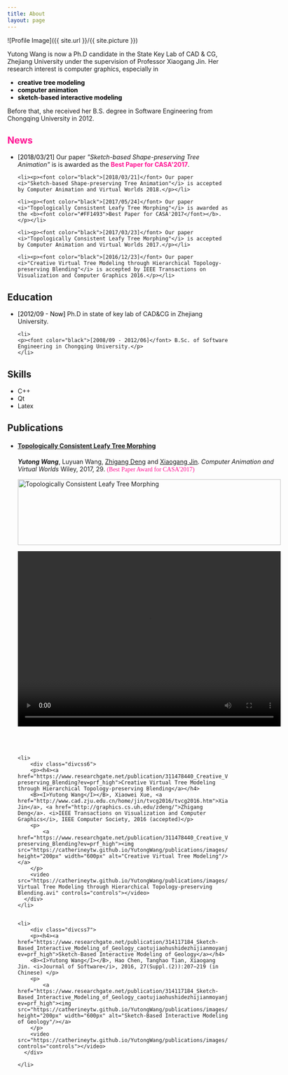 ```yaml
---
title: About
layout: page
---
```

![Profile Image]({{ site.url }}/{{ site.picture }})

<style> 
.divcss5{ border:0px solid #0000; width:600px; height:700px} 
.divcss5 img{width:600px; height:150px} 
.divcss5 video{width:600px; height:400px} 

.divcss6{ border:0px solid #0000; width:600px; height:750px} 
.divcss6 img{width:600px; height:200px} 
.divcss6 video{width:600px; height:400px} 

.divcss7{ border:0px solid #0000; width:600px; height:800px} 
.divcss7 img{width:600px; height:250px} 
.divcss7 video{width:600px; height:400px} 
</style> 

<p>Yutong Wang is now a Ph.D candidate in the State Key Lab of CAD & CG, Zhejiang University under the supervision of Professor Xiaogang Jin. Her research interest is computer graphics, especially in</p>
<p>
	<ul>
		<li><font color="black"><b>creative tree modeling</b></font></li>
		<li><font color="black"><b>computer animation</b></font></li>
		<li><font color="black"><b>sketch-based interactive modeling</b></font></li>
	</ul>
</p>
<p>Before that, she received her B.S. degree in Software Engineering from Chongqing University in 2012.</p>

<h2><font color="#FF1493">News</font></h2>
<ul>
	<li><p><font color="black">[2018/03/21]</font> Our paper <i>"Sketch-based Shape-preserving Tree Animation"</i> is is awarded as the <b><font color="#FF1493">Best Paper for CASA'2017</font></b>.</p></li>
	
	<li><p><font color="black">[2018/03/21]</font> Our paper <i>"Sketch-based Shape-preserving Tree Animation"</i> is accepted by Computer Animation and Virtual Worlds 2018.</p></li>
	
	<li><p><font color="black">[2017/05/24]</font> Our paper <i>"Topologically Consistent Leafy Tree Morphing"</i> is awarded as the <b><font color="#FF1493">Best Paper for CASA'2017</font></b>.</p></li>
	
	<li><p><font color="black">[2017/03/23]</font> Our paper <i>"Topologically Consistent Leafy Tree Morphing"</i> is accepted by Computer Animation and Virtual Worlds 2017.</p></li>
	
	<li><p><font color="black">[2016/12/23]</font> Our paper <i>"Creative Virtual Tree Modeling through Hierarchical Topology-preserving Blending"</i> is accepted by IEEE Transactions on Visualization and Computer Graphics 2016.</p></li>
	
</ul>


<h2>Education</h2>
<ul>
	<li>
	<p><font color="black">[2012/09 - Now]</font> Ph.D in state of key lab of CAD&CG in Zhejiang University.</p>
	</li>	
	
	<li>
	<p><font color="black">[2008/09 - 2012/06]</font> B.Sc. of Software Engineering in Chongqing University.</p>
	</li>
</ul>

<h2>Skills</h2>

<ul class="skill-list">
	<li>C++</li>
	<li>Qt</li>
	<li>Latex</li>
</ul>


<h2>Publications</h2>

<ul>

  <li>
      <div class="divcss5">	 
         <p><h4><a href="https://www.researchgate.net/publication/315516994_Topologically_Consistent_Leafy_Tree_Morphing"> Topologically Consistent Leafy Tree Morphing</a></h4>
		 <B><I>Yutong Wang</I></B>, Luyuan Wang, <a href="http://graphics.cs.uh.edu/zdeng/">Zhigang Deng</a> and <a href="http://www.cad.zju.edu.cn/home/jin/casa2017/casa2017.htm">Xiaogang Jin</a>. <i>Computer Animation and Virtual Worlds</i> Wiley, 2017, 29. <font face="verdana" color="#FF1493">(Best Paper Award for CASA'2017)</font></p>	 
		 <p><a href="https://www.researchgate.net/publication/315516994_Topologically_Consistent_Leafy_Tree_Morphing"><img src="https://catherineytw.github.io/YutongWang/publications/images/topologically consistent leafy tree morphing/teaser.jpg" height="200px" width="600px" alt="Topologically Consistent Leafy Tree Morphing"/></a>
		 </p>
		 <video src="https://catherineytw.github.io/YutongWang/publications/images/topologically consistent leafy tree morphing/Topologically Consistent Leafy Tree Morphing.mp4" controls="controls"></video>
      </div>    
    </li>
	
	
	<li>
		<div class="divcss6">
        <p><h4><a href="https://www.researchgate.net/publication/311478440_Creative_Virtual_Tree_Modeling_through_Hierarchical_Topology-preserving_Blending?ev=prf_high">Creative Virtual Tree Modeling through Hierarchical Topology-preserving Blending</a></h4>
		<B><I>Yutong Wang</I></B>, Xiaowei Xue, <a href="http://www.cad.zju.edu.cn/home/jin/tvcg2016/tvcg2016.htm">Xiaogang Jin</a>, <a href="http://graphics.cs.uh.edu/zdeng/">Zhigang Deng</a>. <i>IEEE Transactions on Visualization and Computer Graphics</i>, IEEE Computer Society, 2016 (accepted)</p>	 
		<p>
			<a href="https://www.researchgate.net/publication/311478440_Creative_Virtual_Tree_Modeling_through_Hierarchical_Topology-preserving_Blending?ev=prf_high"><img src="https://catherineytw.github.io/YutongWang/publications/images/creative_tree_modeling/teaser.jpg"  height="200px" width="600px" alt="Creative Virtual Tree Modeling"/></a>
		</p>
		<video src="https://catherineytw.github.io/YutongWang/publications/images/creative_tree_modeling/Creative Virtual Tree Modeling through Hierarchical Topology-preserving Blending.avi" controls="controls"></video>
      </div>    
	</li>
	
	
	<li>
		<div class="divcss7">
        <p><h4><a href="https://www.researchgate.net/publication/314117184_Sketch-Based_Interactive_Modeling_of_Geology_caotujiaohushidezhijianmoyanjiu?ev=prf_high">Sketch-Based Interactive Modeling of Geology</a></h4>
		<B><I>Yutong Wang</I></B>, Hao Chen, Tanghao Tian, Xiaogang Jin. <i>Journal of Software</i>, 2016, 27(Suppl.(2)):207−219 (in Chinese) </p> 
		<p>
			<a href="https://www.researchgate.net/publication/314117184_Sketch-Based_Interactive_Modeling_of_Geology_caotujiaohushidezhijianmoyanjiu?ev=prf_high"><img src="https://catherineytw.github.io/YutongWang/publications/images/Sketch_Geology/teaser.jpg"  height="200px" width="600px" alt="Sketch-Based Interactive Modeling of Geology"/></a>
		</p>
		<video src="https://catherineytw.github.io/YutongWang/publications/images/Sketch_Geology/SketchGeology.mp4" controls="controls"></video>
      </div>  
	  
	</li>
	
</ul>
